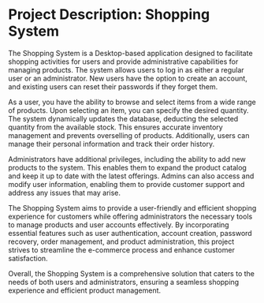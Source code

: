 # Project Description: Shopping System

The Shopping System is a Desktop-based application designed to facilitate shopping activities for users and provide administrative capabilities for managing products. The system allows users to log in as either a regular user or an administrator. New users have the option to create an account, and existing users can reset their passwords if they forget them.

As a user, you have the ability to browse and select items from a wide range of products. Upon selecting an item, you can specify the desired quantity. The system dynamically updates the database, deducting the selected quantity from the available stock. This ensures accurate inventory management and prevents overselling of products. Additionally, users can manage their personal information and track their order history.

Administrators have additional privileges, including the ability to add new products to the system. This enables them to expand the product catalog and keep it up to date with the latest offerings. Admins can also access and modify user information, enabling them to provide customer support and address any issues that may arise.

The Shopping System aims to provide a user-friendly and efficient shopping experience for customers while offering administrators the necessary tools to manage products and user accounts effectively. By incorporating essential features such as user authentication, account creation, password recovery, order management, and product administration, this project strives to streamline the e-commerce process and enhance customer satisfaction.

Overall, the Shopping System is a comprehensive solution that caters to the needs of both users and administrators, ensuring a seamless shopping experience and efficient product management.
